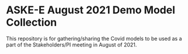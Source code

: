 # ASKE-E August 2021 Demo Model Collection

This repository is for gathering/sharing the Covid models to be used as a part of
the Stakeholders/PI meeting in August of 2021.
